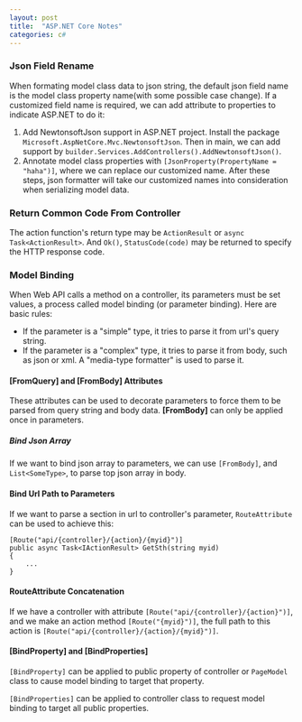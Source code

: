 ```yaml
---
layout: post
title:  "ASP.NET Core Notes"
categories: c#
---
```


### Json Field Rename
When formating model class data to json string, the default json field name is the model class property name(with some possible case change). If a customized field name is required, we can add attribute to properties to indicate ASP.NET to do it:
1. Add NewtonsoftJson support in ASP.NET project. Install the package `Microsoft.AspNetCore.Mvc.NewtonsoftJson`. Then in main, we can add support by `builder.Services.AddControllers().AddNewtonsoftJson()`.
2. Annotate model class properties with `[JsonProperty(PropertyName = "haha")]`, where we can replace our customized name.
After these steps, json formatter will take our customized names into consideration when serializing model data.

### Return Common Code From Controller
The action function's return type may be `ActionResult` or `async Task<ActionResult>`. And `Ok()`, `StatusCode(code)` may be returned to specify the HTTP response code.

### Model Binding
When Web API calls a method on a controller, its parameters must be set values, a process called model binding (or parameter binding). Here are basic rules:
* If the parameter is a "simple" type, it tries to parse it from url's query string.
* If the parameter is a "complex" type, it tries to parse it from body, such as json or xml. A "media-type formatter" is used to parse it.

#### \[FromQuery\] and \[FromBody\] Attributes
These attributes can be used to decorate parameters to force them to be parsed from query string and body data. **\[FromBody\]** can only be applied once in parameters.

##### Bind Json Array
If we want to bind json array to parameters, we can use `[FromBody]`, and `List<SomeType>`, to parse top json array in body.

#### Bind Url Path to Parameters
If we want to parse a section in url to controller's parameter, `RouteAttribute` can be used to achieve this:
```
[Route("api/{controller}/{action}/{myid}")]
public async Task<IActionResult> GetSth(string myid)
{
	...
}
```

#### RouteAttribute Concatenation
If we have a controller with attribute `[Route("api/{controller}/{action}")]`, and we make an action method `[Route("{myid}")]`, the full path to this action is `[Route("api/{controller}/{action}/{myid}")]`.

#### \[BindProperty\] and \[BindProperties\]
`[BindProperty]` can be applied to public property of controller or `PageModel` class to cause model binding to target that property.

`[BindProperties]` can be applied to controller class to request model binding to target all public properties.
